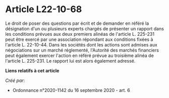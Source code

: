 # Article L22-10-68

Le droit de poser des questions par écrit et de demander en référé la désignation d'un ou plusieurs experts chargés de
présenter un rapport dans les conditions prévues aux deux premiers alinéas de l'article L. 225-231 peut être exercé par une
association répondant aux conditions fixées à l'article L. 22-10-44. Dans les sociétés dont les actions sont admises aux
négociations sur un marché réglementé, l'Autorité des marchés financiers peut également exercer l'action en référé prévue au
troisième alinéa de l'article L. 225-231. Le rapport lui est alors également adressé.

**Liens relatifs à cet article**

_Créé par_:

  - Ordonnance n°2020-1142 du 16 septembre 2020 - art. 6
